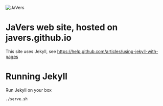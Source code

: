 ﻿
![JaVers](https://javers.org/img/logotype.svg)

# JaVers web site, hosted on javers.github.io

This site uses Jekyll,
see https://help.github.com/articles/using-jekyll-with-pages

# Running Jekyll
Run Jekyll on your box

    ./serve.sh
